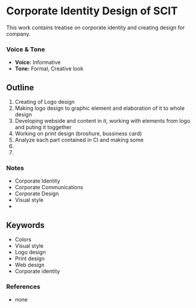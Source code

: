 # Corporate Identity Design of SCIT

This work contains treatise on corporate identity and creating design for company.



### Voice & Tone
- **Voice:** Informative
- **Tone:** Formal, Creative look

## Outline
1. Creating of Logo design
2. Making logo design to graphic element and elaboration of it to whole design
3. Developing webside and content in it, working with elements from logo and puting it toggether 
4. Working on print design (broshure, bussiness card)
5. Analyze each part contained in CI and making some 
6. 
7. 

### Notes
- Corporate Identity
- Corporate Communications
- Corporate Design
- Visual style
- 

## Keywords
- Colors
- Visual style
- Logo design
- Print design
- Web design 
- Corporate identity

### References
- none
